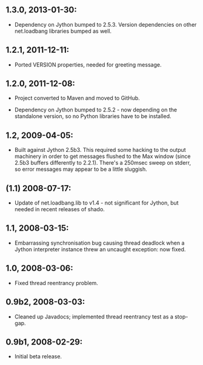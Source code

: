 ## 1.3.0, 2013-01-30:

* Dependency on Jython bumped to 2.5.3. Version dependencies on other
  net.loadbang libraries bumped as well.

## 1.2.1, 2011-12-11:

* Ported VERSION properties, needed for greeting message.

## 1.2.0, 2011-12-08:

* Project converted to Maven and moved to GitHub.

* Dependency on Jython bumped to 2.5.2 - now depending on the
  standalone version, so no Python libraries have to be installed.

## 1.2, 2009-04-05:

* Built against Jython 2.5b3. This required some hacking to the output
  machinery in order to get messages flushed to the Max window (since
  2.5b3 buffers differently to 2.2.1). There's a 250msec sweep on
  stderr, so error messages may appear to be a little sluggish.

## (1.1) 2008-07-17:

* Update of net.loadbang.lib to v1.4 - not significant for Jython, but
  needed in recent releases of shado.

## 1.1, 2008-03-15:

* Embarrassing synchronisation bug causing thread deadlock when a
  Jython interpreter instance threw an uncaught exception: now fixed.

## 1.0, 2008-03-06:

* Fixed thread reentrancy problem.

## 0.9b2, 2008-03-03:

* Cleaned up Javadocs; implemented thread reentrancy test as a
  stop-gap.

## 0.9b1, 2008-02-29:

* Initial beta release.
